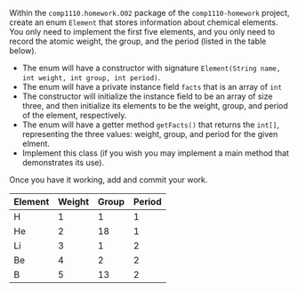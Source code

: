 Within the `comp1110.homework.O02` package of the `comp1110-homework` project,
create an enum `Element` that stores information about chemical elements.  You
only need to implement the first five elements, and you only need to record
the atomic weight, the group, and the period (listed in the table below).
* The enum will have a constructor with signature `Element(String name, int weight, int group, int period)`.
* The enum will have a private instance field `facts` that is an array of `int`
* The constructor will initialize the instance field to be an array of size three,
and then initialize its elements to be the weight, group, and period of
the element, respectively.
* The enum will have a getter method `getFacts()` that returns the `int[]`, representing
the three values: weight, group, and period for the given elment.
* Implement this class (if you wish you may implement a main method that demonstrates its use).

Once you have it working, add and commit your work.

| Element   | Weight   |  Group  | Period  |
| --------- | -------- | ------- | ------- |
| H         | 1        | 1       | 1       |
| He        | 2        | 18      | 1       |
| Li        | 3        | 1       | 2       |
| Be        | 4        | 2       | 2       |
| B         | 5        | 13      | 2       |
